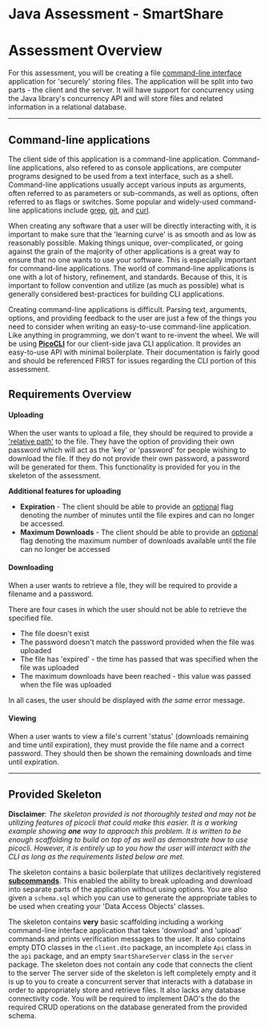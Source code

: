 # Java Assessment - SmartShare

# Assessment Overview

For this assessment, you will be creating a file [command-line interface](https://en.wikipedia.org/wiki/Command-line_interface) application for 'securely' storing files. The application will be split into two parts - the client and the server. It will have support for concurrency using the Java library's concurrency API and will store files and related information in a relational database.

---

## Command-line applications

The client side of this application is a command-line application. Command-line applications, also refered to as console applications, are computer programs designed to be used from a text interface, such as a shell. Command-line applications usually accept various inputs as arguments, often referred to as parameters or sub-commands, as well as options, often referred to as flags or switches. Some popular and widely-used command-line applications include [grep](http://man7.org/linux/man-pages/man1/grep.1.html), [git](http://man7.org/linux/man-pages/man1/git.1.html), and [curl](https://curl.haxx.se/).

When creating any software that a user will be directly interacting with, it is important to make sure that the 'learning curve' is as smooth and as low as reasonably possible. Making things unique, over-complicated, or going against the grain of the majority of other applications is a great way to ensure that no one wants to use your software. This is especially important for command-line applications. The world of command-line applications is one with a lot of history, refinement, and standards. Because of this, it is important to follow convention and utilize (as much as possible) what is generally considered best-practices for building CLI applications.

Creating command-line applications is difficult. Parsing text, arguments, options, and providing feedback to the user are just a few of the things you need to consider when writing an easy-to-use command-line application. Like anything in programming, we don't want to re-invent the wheel. We will be using [**PicoCLI**](https://picocli.info/) for our client-side java CLI application. It provides an easy-to-use API with minimal boilerplate. Their documentation is fairly good and should be referenced FIRST for issues regarding the CLI portion of this assessment.

## Requirements Overview

#### Uploading
When the user wants to upload a file, they should be required to provide a ['relative path'](https://support.dtsearch.com/webhelp/dtsearch/relative_paths.htm) to the file. They have the option of providing their own password which will act as the 'key' or 'password' for people wishing to download the file. If they do not provide their own password, a password will be generated for them. This functionality is provided for you in the skeleton of the assessment.

**Additional features for uploading**
* **Expiration** - The client should be able to provide an [optional](https://picocli.info/#_options_and_parameters) flag denoting the number of minutes until the file expires and can no longer be accessed.
* **Maximum Downloads** - The client should be able to provide an [optional](https://picocli.info/#_options_and_parameters) flag denoting the maximum number of downloads available until the file can no longer be accessed

#### Downloading

When a user wants to retrieve a file, they will be required to provide a filename and a password. 

There are four cases in which the user should not be able to retrieve the specified file.
* The file doesn't exist
* The password doesn't match the password provided when the file was uploaded
* The file has 'expired' - the time has passed that was specified when the file was uploaded
* The maximum downloads have been reached - this value was passed when the file was uploaded

In all cases, the user should be displayed with *the same* error message.

#### Viewing

When a user wants to view a file's current 'status' (downloads remaining and time until expiration), they must provide the file name and a correct password. They should then be shown the remaining downloads and time until expiration.

---

## Provided Skeleton

**Disclaimer**:  *The skeleton provided is not thoroughly tested and may not be utilizing features of picocli that could make this easier. It is a working example showing **one** way to approach this problem. It is written to be enough scaffolding to build on top of as well as demonstrate how to use picocli. However, it is entirely up to you how the user will interact with the CLI as long as the requirements listed below are met.*  

The skeleton contains a basic boilerplate that utilizes declaritively registered [**subcommands**](https://picocli.info/#_subcommands). This enabled the ability to break uploading and download into separate parts of the application without using options. You are also given a `schema.sql` which you can use to generate the appropriate tables to be used when creating your 'Data Access Objects' classes.

The skeleton contains **very** basic scaffolding including a working command-line interface application that takes 'download' and 'upload' commands and prints verification messages to the user. It also contains empty DTO classes in the `client.dto` package, an incomplete `Api` class in the `api` package, and an empty `SmartShareServer` class in the `server` package. The skeleton does not contain any code that connects the client to the server The server side of the skeleton is left completely empty and it is up to you to create a concurrent server that interacts with a database in order to appropriately store and retrieve files. It also lacks any database connectivity code. You will be required to implement DAO's the do the required CRUD operations on the database generated from the provided schema. 

